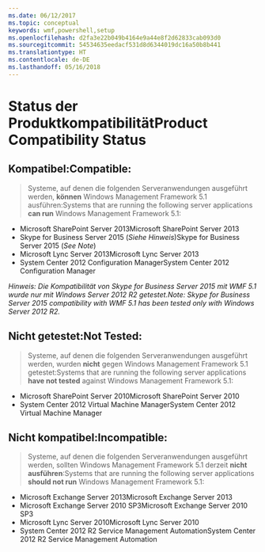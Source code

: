 ```yaml
---
ms.date: 06/12/2017
ms.topic: conceptual
keywords: wmf,powershell,setup
ms.openlocfilehash: d2fa3e22b049b4164e9a44e8f2d62833cab093d0
ms.sourcegitcommit: 54534635eedacf531d8d6344019dc16a50b8b441
ms.translationtype: HT
ms.contentlocale: de-DE
ms.lasthandoff: 05/16/2018
---
```

# <a name="product-compatibility-status"></a><span data-ttu-id="e416c-102">Status der Produktkompatibilität</span><span class="sxs-lookup"><span data-stu-id="e416c-102">Product Compatibility Status</span></span>

## <a name="compatible"></a><span data-ttu-id="e416c-103">Kompatibel:</span><span class="sxs-lookup"><span data-stu-id="e416c-103">Compatible:</span></span>
> <span data-ttu-id="e416c-104">Systeme, auf denen die folgenden Serveranwendungen ausgeführt werden, **können** Windows Management Framework 5.1 ausführen:</span><span class="sxs-lookup"><span data-stu-id="e416c-104">Systems that are running the following server applications **can run** Windows Management Framework 5.1:</span></span>

- <span data-ttu-id="e416c-105">Microsoft SharePoint Server 2013</span><span class="sxs-lookup"><span data-stu-id="e416c-105">Microsoft SharePoint Server 2013</span></span>
- <span data-ttu-id="e416c-106">Skype for Business Server 2015 (_Siehe Hinweis_)</span><span class="sxs-lookup"><span data-stu-id="e416c-106">Skype for Business Server 2015 (_See Note_)</span></span>
- <span data-ttu-id="e416c-107">Microsoft Lync Server 2013</span><span class="sxs-lookup"><span data-stu-id="e416c-107">Microsoft Lync Server 2013</span></span>
- <span data-ttu-id="e416c-108">System Center 2012 Configuration Manager</span><span class="sxs-lookup"><span data-stu-id="e416c-108">System Center 2012 Configuration Manager</span></span>

<span data-ttu-id="e416c-109">_Hinweis: Die Kompatibilität von Skype for Business Server 2015 mit WMF 5.1 wurde nur mit Windows Server 2012 R2 getestet._</span><span class="sxs-lookup"><span data-stu-id="e416c-109">_Note: Skype for Business Server 2015 compatibility with WMF 5.1 has been tested only with Windows Server 2012 R2._</span></span>

## <a name="not-tested"></a><span data-ttu-id="e416c-110">Nicht getestet:</span><span class="sxs-lookup"><span data-stu-id="e416c-110">Not Tested:</span></span>
> <span data-ttu-id="e416c-111">Systeme, auf denen die folgenden Serveranwendungen ausgeführt werden, wurden **nicht** gegen Windows Management Framework 5.1 getestet:</span><span class="sxs-lookup"><span data-stu-id="e416c-111">Systems that are running the following server applications **have not tested** against Windows Management Framework 5.1:</span></span>

- <span data-ttu-id="e416c-112">Microsoft SharePoint Server 2010</span><span class="sxs-lookup"><span data-stu-id="e416c-112">Microsoft SharePoint Server 2010</span></span>
- <span data-ttu-id="e416c-113">System Center 2012 Virtual Machine Manager</span><span class="sxs-lookup"><span data-stu-id="e416c-113">System Center 2012 Virtual Machine Manager</span></span>

## <a name="incompatible"></a><span data-ttu-id="e416c-114">Nicht kompatibel:</span><span class="sxs-lookup"><span data-stu-id="e416c-114">Incompatible:</span></span>
> <span data-ttu-id="e416c-115">Systeme, auf denen die folgenden Serveranwendungen ausgeführt werden, sollten Windows Management Framework 5.1 derzeit **nicht ausführen**:</span><span class="sxs-lookup"><span data-stu-id="e416c-115">Systems that are running the following server applications **should not run** Windows Management Framework 5.1:</span></span>

- <span data-ttu-id="e416c-116">Microsoft Exchange Server 2013</span><span class="sxs-lookup"><span data-stu-id="e416c-116">Microsoft Exchange Server 2013</span></span>
- <span data-ttu-id="e416c-117">Microsoft Exchange Server 2010 SP3</span><span class="sxs-lookup"><span data-stu-id="e416c-117">Microsoft Exchange Server 2010 SP3</span></span>
- <span data-ttu-id="e416c-118">Microsoft Lync Server 2010</span><span class="sxs-lookup"><span data-stu-id="e416c-118">Microsoft Lync Server 2010</span></span>
- <span data-ttu-id="e416c-119">System Center 2012 R2 Service Management Automation</span><span class="sxs-lookup"><span data-stu-id="e416c-119">System Center 2012 R2 Service Management Automation</span></span>
